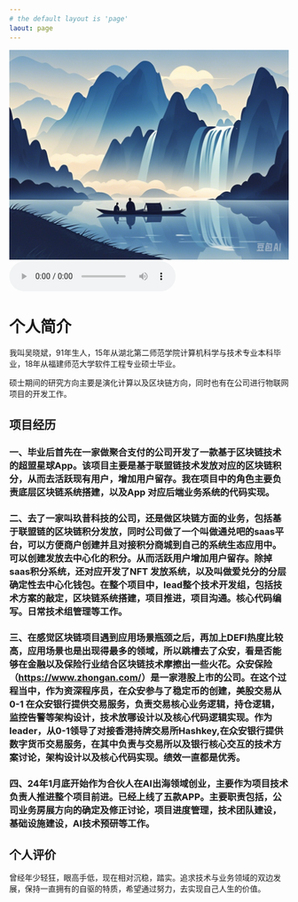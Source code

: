 ```yaml
---
# the default layout is 'page'
laout: page
---
```

![描述图片](/asset/img/1.png)
<audio controls autoplay>
  <source src="/asset/mp3/a2.mp3" type="audio/mpeg">
</audio>
# 个人简介

我叫吴晓斌，91年生人，15年从湖北第二师范学院计算机科学与技术专业本科毕业，18年从福建师范大学软件工程专业硕士毕业。

硕士期间的研究方向主要是演化计算以及区块链方向，同时也有在公司进行物联网项目的开发工作。



## 项目经历

### 一、毕业后首先在一家做聚合支付的公司开发了一款基于区块链技术的超盟星球App。该项目主要是基于联盟链技术发放对应的区块链积分，从而去活跃现有用户，增加用户留存。我在项目中的角色主要负责底层区块链系统搭建，以及App 对应后端业务系统的代码实现。



### 二、去了一家叫玖昔科技的公司，还是做区块链方面的业务，包括基于联盟链的区块链积分发放，同时公司做了一个叫做通兑吧的saas平台，可以方便商户创建并且对接积分商城到自己的系统生态应用中。可以创建发放去中心化的积分。从而活跃用户增加用户留存。除掉saas积分系统，还对应开发了NFT 发放系统，以及叫做爱兑分的分层确定性去中心化钱包。在整个项目中，lead整个技术开发组，包括技术方案的敲定，区块链系统搭建，项目推进，项目沟通。核心代码编写。日常技术组管理等工作。



### 三、在感觉区块链项目遇到应用场景瓶颈之后，再加上DEFI热度比较高，应用场景也是出现得最多的领域，所以跳槽去了众安，看是否能够在金融以及保险行业结合区块链技术摩擦出一些火花。众安保险（<https://www.zhongan.com/>）是一家港股上市的公司。在这个过程当中，作为资深程序员，在众安参与了稳定币的创建，美股交易从0-1 在众安银行提供交易服务，负责交易核心业务逻辑，持仓逻辑，监控告警等架构设计，技术放哪设计以及核心代码逻辑实现。作为leader，从0-1领导了对接香港持牌交易所Hashkey,在众安银行提供数字货币交易服务，在其中负责与交易所以及银行核心交互的技术方案讨论，架构设计以及核心代码实现。绩效一直都是优秀。



### 四、24年1月底开始作为合伙人在AI出海领域创业，主要作为项目技术负责人推进整个项目前进。已经上线了五款APP。主要职责包括，公司业务房展方向的确定及修正讨论，项目进度管理，技术团队建设，基础设施建设，AI技术预研等工作。





## 个人评价

曾经年少轻狂，眼高手低，现在相对沉稳，踏实。追求技术与业务领域的双边发展，保持一直拥有的自驱的特质，希望通过努力，去实现自己人生的价值。



